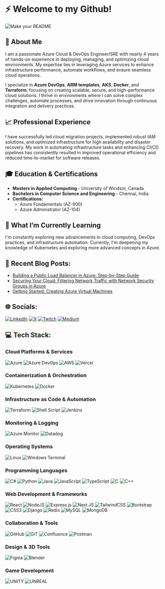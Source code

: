 # ⚡️ Welcome to my Github! 
![Make your README](https://github.com/mxharryx/mxharryx/assets/57700846/630700ce-be6d-4541-be47-aad926661812)


## 🚀 About Me

I am a passionate Azure Cloud & DevOps Engineer/SRE with nearly 4 years of hands-on experience in deploying, managing, and optimizing cloud environments. My expertise lies in leveraging Azure services to enhance infrastructure performance, automate workflows, and ensure seamless cloud operations.

I specialize in **Azure DevOps**, **ARM templates**, **AKS**, **Docker**, and **Terraform**, focusing on creating scalable, secure, and high-performance cloud solutions. I thrive in environments where I can solve complex challenges, automate processes, and drive innovation through continuous integration and delivery practices.

## 📈 Professional Experience

I have successfully led cloud migration projects, implemented robust IAM solutions, and optimized infrastructure for high availability and disaster recovery. My work in automating infrastructure tasks and enhancing CI/CD pipelines has consistently resulted in improved operational efficiency and reduced time-to-market for software releases.

## 🎓 Education & Certifications

- **Masters in Applied Computing** - University of Windsor, Canada
- **Bachelors in Computer Science and Engineering** - Chennai, India
- **Certifications:** 
  - Azure Fundamentals (AZ-900)
  - Azure Administrator (AZ-104)

## 🌱 What I’m Currently Learning

I'm constantly exploring new advancements in cloud computing, DevOps practices, and infrastructure automation. Currently, I'm deepening my knowledge of Kubernetes and exploring more advanced concepts in Azure.

## 📝 Recent Blog Posts: 
- [Building a Public Load Balancer in Azure: Step-by-Step Guide](https://medium.com/@mohammedharrisjinnah/building-a-public-load-balancer-in-azure-step-by-step-guide-7fc855fa639e) 
- [Securing Your Cloud: Filtering Network Traffic with Network Security Groups in Azure](https://medium.com/@mohammedharrisjinnah/securing-your-cloud-filtering-network-traffic-with-network-security-groups-in-azure-3b4ffe98e3e8)
- [Getting Started: Creating Azure Virtual Machines](https://medium.com/@mohammedharrisjinnah/getting-started-creating-azure-virtual-machines-d9241c6a3121)

## 🌐 Socials:
[![LinkedIn](https://img.shields.io/badge/LinkedIn-%230077B5.svg?logo=linkedin&logoColor=white)](https://linkedin.com/in/mohammedharrisjinnah) [![X](https://img.shields.io/badge/X-black.svg?logo=X&logoColor=white)](https://x.com/Mo_Harry_) 
 [![Twitch](https://img.shields.io/badge/Twitch-%239146FF.svg?logo=Twitch&logoColor=white)](https://twitch.tv/catastrophicxponent) [![Medium](https://img.shields.io/badge/Medium-12100E?logo=medium&logoColor=white)](https://medium.com/@mohammedharrisjinnah) 


## 💻 Tech Stack:

### Cloud Platforms & Services
![Azure](https://img.shields.io/badge/azure-%230072C6.svg?style=for-the-badge&logo=microsoftazure&logoColor=white) 
![Azure DevOps](https://img.shields.io/badge/azuredevops-0078D7.svg?style=for-the-badge&logo=azuredevops&logoColor=white&color=%230078D7) 
![AWS](https://img.shields.io/badge/AWS-%23FF9900.svg?style=for-the-badge&logo=amazon-aws&logoColor=white) 
![Vercel](https://img.shields.io/badge/vercel-%23000000.svg?style=for-the-badge&logo=vercel&logoColor=white) 

### Containerization & Orchestration
![Kubernetes](https://img.shields.io/badge/kubernetes-%23326ce5.svg?style=for-the-badge&logo=kubernetes&logoColor=white) 
![Docker](https://img.shields.io/badge/docker-%230db7ed.svg?style=for-the-badge&logo=docker&logoColor=white)

### Infrastructure as Code & Automation
![Terraform](https://img.shields.io/badge/terraform-%235835CC.svg?style=for-the-badge&logo=terraform&logoColor=white) 
![Shell Script](https://img.shields.io/badge/shell_script-%23121011.svg?style=for-the-badge&logo=gnu-bash&logoColor=white) 
![Jenkins](https://img.shields.io/badge/jenkins-%232C5263.svg?style=for-the-badge&logo=jenkins&logoColor=white)

### Monitoring & Logging
![Azure Monitor](https://img.shields.io/badge/Azure%20Monitor-025C70?style=for-the-badge&logo=microsoft-azure&logoColor=white)
![Datadog](https://img.shields.io/badge/Datadog-632CA6?style=for-the-badge&logo=datadog&logoColor=white)

### Operating Systems
![Linux](https://img.shields.io/badge/Linux-FCC624?style=for-the-badge&logo=linux&logoColor=black)
![Windows Terminal](https://img.shields.io/badge/Windows%20Terminal-4D4D4D?style=for-the-badge&logo=windows-terminal&logoColor=white)

### Programming Languages
![C#](https://img.shields.io/badge/c%23-%23239120.svg?style=for-the-badge&logo=c-sharp&logoColor=white) 
![Python](https://img.shields.io/badge/python-3670A0?style=for-the-badge&logo=python&logoColor=ffdd54) 
![Java](https://img.shields.io/badge/java-%23ED8B00.svg?style=for-the-badge&logo=java&logoColor=white) 
![JavaScript](https://img.shields.io/badge/javascript-%23323330.svg?style=for-the-badge&logo=javascript&logoColor=%23F7DF1E) 
![TypeScript](https://img.shields.io/badge/typescript-%23007ACC.svg?style=for-the-badge&logo=typescript&logoColor=white) 
![C](https://img.shields.io/badge/c-%2300599C.svg?style=for-the-badge&logo=c&logoColor=white) 
![C++](https://img.shields.io/badge/c++-%2300599C.svg?style=for-the-badge&logo=c%2B%2B&logoColor=white)

### Web Development & Frameworks
![React](https://img.shields.io/badge/react-%2320232a.svg?style=for-the-badge&logo=react&logoColor=%2361DAFB) 
![NodeJS](https://img.shields.io/badge/node.js-6DA55F?style=for-the-badge&logo=node.js&logoColor=white) 
![Express.js](https://img.shields.io/badge/express.js-%23404d59.svg?style=for-the-badge&logo=express&logoColor=%2361DAFB) 
![Next JS](https://img.shields.io/badge/Next-black?style=for-the-badge&logo=next.js&logoColor=white) 
![TailwindCSS](https://img.shields.io/badge/tailwindcss-%2338B2AC.svg?style=for-the-badge&logo=tailwind-css&logoColor=white) 
![Bootstrap](https://img.shields.io/badge/bootstrap-%23563D7C.svg?style=for-the-badge&logo=bootstrap&logoColor=white) 
![CSS3](https://img.shields.io/badge/css3-%231572B6.svg?style=for-the-badge&logo=css3&logoColor=white) 
![Django](https://img.shields.io/badge/django-%23092E20.svg?style=for-the-badge&logo=django&logoColor=white) 
![Redis](https://img.shields.io/badge/redis-%23DD0031.svg?style=for-the-badge&logo=redis&logoColor=white) 
![MySQL](https://img.shields.io/badge/mysql-%2300f.svg?style=for-the-badge&logo=mysql&logoColor=white) 
![MongoDB](https://img.shields.io/badge/MongoDB-%234ea94b.svg?style=for-the-badge&logo=mongodb&logoColor=white) 

### Collaboration & Tools
![GitHub](https://img.shields.io/badge/GitHub-%23121011.svg?style=for-the-badge&logo=github&logoColor=white) 
![GIT](https://img.shields.io/badge/Git-fc6d26?style=for-the-badge&logo=git&logoColor=white) 
![Confluence](https://img.shields.io/badge/confluence-%23172BF4.svg?style=for-the-badge&logo=confluence&logoColor=white) 
![Postman](https://img.shields.io/badge/Postman-FF6C37?style=for-the-badge&logo=postman&logoColor=white) 

### Design & 3D Tools
![Figma](https://img.shields.io/badge/figma-%23F24E1E.svg?style=for-the-badge&logo=figma&logoColor=white) 
![Blender](https://img.shields.io/badge/blender-%23F5792A.svg?style=for-the-badge&logo=blender&logoColor=white) 

### Game Development
![UNITY](https://img.shields.io/badge/Unity-%2320232a.svg?style=for-the-badge&logo=unity&logoColor=white) 
![UNREAL](https://img.shields.io/badge/unreal-%2320232a.svg?style=for-the-badge&logo=unreal-engine&logoColor=white)

